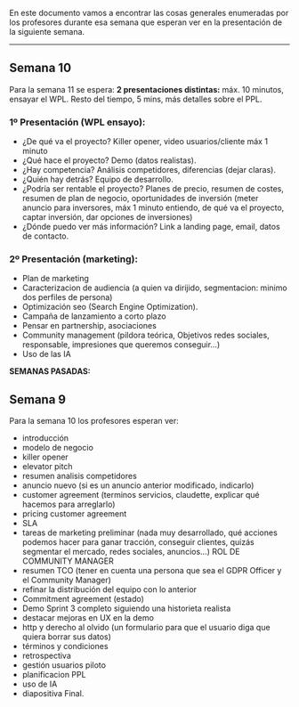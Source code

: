 En este documento vamos a encontrar las cosas generales enumeradas por los profesores durante esa semana que esperan ver en la presentación de la siguiente semana.
****
## Semana 10
Para la semana 11 se espera:
 **2 presentaciones distintas:** máx. 10 minutos, ensayar el WPL. Resto del tiempo, 5 mins, más detalles sobre el PPL.
### 1º Presentación (WPL ensayo):  
 - ¿De qué va el proyecto? Killer opener, video usuarios/cliente máx 1 minuto
- ¿Qué hace el proyecto? Demo (datos realistas).
- ¿Hay competencia? Análisis competidores, diferencias (dejar claras).
- ¿Quién hay detrás? Equipo de desarrollo.
- ¿Podría ser rentable el proyecto? Planes de precio, resumen de costes, resumen de plan de negocio, oportunidades de inversión (meter anuncio para inversores, máx 1 minuto entiendo, de qué va el proyecto, captar inversión, dar opciones de inversiones)
- ¿Dónde puedo ver más información? Link a landing page, email, datos de contacto. 

### 2º Presentación (marketing): 
- Plan de marketing
- Caracterizacion de audiencia (a quien va dirijido, segmentacion: minimo dos perfiles de persona) 
- Optimización seo (Search Engine Optimization). 
- Campaña de lanzamiento a corto plazo  
- Pensar en partnership, asociaciones
- Community management (pildora teórica, Objetivos redes sociales, responsable, impresiones que queremos conseguir…)
- Uso de las IA




**SEMANAS PASADAS:**

## Semana 9
Para la semana 10 los profesores esperan ver:
- introducción
- modelo de negocio
- killer opener
- elevator pitch
- resumen analisis competidores
- anuncio nuevo (si es un anuncio anterior modificado, indicarlo)
- customer agreement (terminos servicios, claudette, explicar qué hacemos para arreglarlo)
- pricing customer agreement
- SLA
- tareas de marketing preliminar (nada muy desarrollado, qué acciones podemos hacer para ganar tracción, conseguir clientes, quizás segmentar el mercado, redes sociales, anuncios…) ROL DE COMMUNITY MANAGER
- resumen TCO (tener en cuenta una persona que sea el GDPR Officer y el Community Manager)
- refinar la distribución del equipo con lo anterior
- Commitment agreement (estado)
- Demo Sprint 3 completo siguiendo una historieta realista
- destacar mejoras en UX en la demo
- http y derecho al olvido (un formulario para que el usuario diga que quiera borrar sus datos)
- términos y condiciones
- retrospectiva
- gestión usuarios piloto
- planificacion PPL
- uso de IA
- diapositiva Final. 